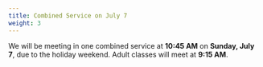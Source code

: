 ```yaml
---
title: Combined Service on July 7
weight: 3
---
```


We will be meeting in one combined service at **10:45 AM** on **Sunday, July 7**, due to the holiday weekend. Adult classes will meet at **9:15 AM**.
